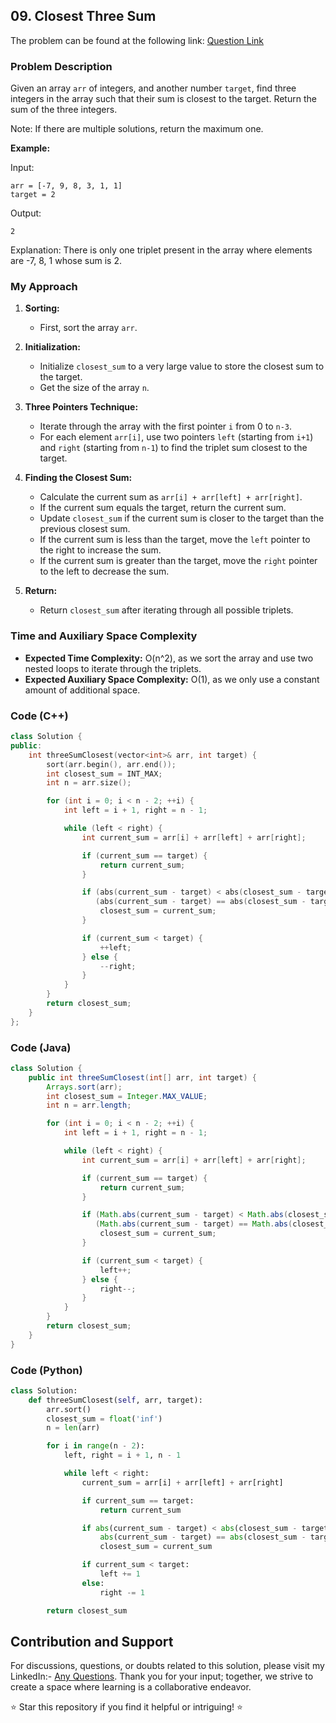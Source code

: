 ## 09. Closest Three Sum

The problem can be found at the following link: [Question Link](https://www.geeksforgeeks.org/problems/three-sum-closest/1)

### Problem Description

Given an array `arr` of integers, and another number `target`, find three integers in the array such that their sum is closest to the target. Return the sum of the three integers.

Note: If there are multiple solutions, return the maximum one.

**Example:**

Input:

```
arr = [-7, 9, 8, 3, 1, 1]
target = 2
```

Output:

```
2
```

Explanation:
There is only one triplet present in the array where elements are -7, 8, 1 whose sum is 2.

### My Approach

1. **Sorting:**

   - First, sort the array `arr`.

2. **Initialization:**

   - Initialize `closest_sum` to a very large value to store the closest sum to the target.
   - Get the size of the array `n`.

3. **Three Pointers Technique:**

   - Iterate through the array with the first pointer `i` from 0 to `n-3`.
   - For each element `arr[i]`, use two pointers `left` (starting from `i+1`) and `right` (starting from `n-1`) to find the triplet sum closest to the target.

4. **Finding the Closest Sum:**

   - Calculate the current sum as `arr[i] + arr[left] + arr[right]`.
   - If the current sum equals the target, return the current sum.
   - Update `closest_sum` if the current sum is closer to the target than the previous closest sum.
   - If the current sum is less than the target, move the `left` pointer to the right to increase the sum.
   - If the current sum is greater than the target, move the `right` pointer to the left to decrease the sum.

5. **Return:**
   - Return `closest_sum` after iterating through all possible triplets.

### Time and Auxiliary Space Complexity

- **Expected Time Complexity:** O(n^2), as we sort the array and use two nested loops to iterate through the triplets.
- **Expected Auxiliary Space Complexity:** O(1), as we only use a constant amount of additional space.

### Code (C++)

```cpp
class Solution {
public:
    int threeSumClosest(vector<int>& arr, int target) {
        sort(arr.begin(), arr.end());
        int closest_sum = INT_MAX;
        int n = arr.size();

        for (int i = 0; i < n - 2; ++i) {
            int left = i + 1, right = n - 1;

            while (left < right) {
                int current_sum = arr[i] + arr[left] + arr[right];

                if (current_sum == target) {
                    return current_sum;
                }

                if (abs(current_sum - target) < abs(closest_sum - target) ||
                   (abs(current_sum - target) == abs(closest_sum - target) && current_sum > closest_sum)) {
                    closest_sum = current_sum;
                }

                if (current_sum < target) {
                    ++left;
                } else {
                    --right;
                }
            }
        }
        return closest_sum;
    }
};
```

### Code (Java)

```java
class Solution {
    public int threeSumClosest(int[] arr, int target) {
        Arrays.sort(arr);
        int closest_sum = Integer.MAX_VALUE;
        int n = arr.length;

        for (int i = 0; i < n - 2; ++i) {
            int left = i + 1, right = n - 1;

            while (left < right) {
                int current_sum = arr[i] + arr[left] + arr[right];

                if (current_sum == target) {
                    return current_sum;
                }

                if (Math.abs(current_sum - target) < Math.abs(closest_sum - target) ||
                   (Math.abs(current_sum - target) == Math.abs(closest_sum - target) && current_sum > closest_sum)) {
                    closest_sum = current_sum;
                }

                if (current_sum < target) {
                    left++;
                } else {
                    right--;
                }
            }
        }
        return closest_sum;
    }
}
```

### Code (Python)

```python
class Solution:
    def threeSumClosest(self, arr, target):
        arr.sort()
        closest_sum = float('inf')
        n = len(arr)

        for i in range(n - 2):
            left, right = i + 1, n - 1

            while left < right:
                current_sum = arr[i] + arr[left] + arr[right]

                if current_sum == target:
                    return current_sum

                if abs(current_sum - target) < abs(closest_sum - target) or (
                    abs(current_sum - target) == abs(closest_sum - target) and current_sum > closest_sum):
                    closest_sum = current_sum

                if current_sum < target:
                    left += 1
                else:
                    right -= 1

        return closest_sum
```

## Contribution and Support

For discussions, questions, or doubts related to this solution, please visit my LinkedIn:- [Any Questions](https://www.linkedin.com/in/patel-hetkumar-sandipbhai-8b110525a/).
Thank you for your input; together, we strive to create a space where learning is a collaborative endeavor.

⭐ Star this repository if you find it helpful or intriguing! ⭐
